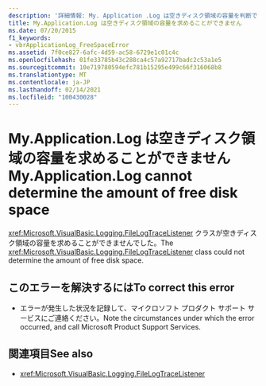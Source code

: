 ```yaml
---
description: '詳細情報: My. Application .Log は空きディスク領域の容量を判断できません'
title: My.Application.Log は空きディスク領域の容量を求めることができません
ms.date: 07/20/2015
f1_keywords:
- vbrApplicationLog_FreeSpaceError
ms.assetid: 7f0ce827-6afc-4d59-ac58-6729e1c01c4c
ms.openlocfilehash: 01fe33785b43c288ca4c57a92717badc2c53a1e5
ms.sourcegitcommit: 10e719780594efc781b15295e499c66f316068b8
ms.translationtype: MT
ms.contentlocale: ja-JP
ms.lasthandoff: 02/14/2021
ms.locfileid: "100430028"
---
```

# <a name="myapplicationlog-cannot-determine-the-amount-of-free-disk-space"></a><span data-ttu-id="8047a-103">My.Application.Log は空きディスク領域の容量を求めることができません</span><span class="sxs-lookup"><span data-stu-id="8047a-103">My.Application.Log cannot determine the amount of free disk space</span></span>

<span data-ttu-id="8047a-104"><xref:Microsoft.VisualBasic.Logging.FileLogTraceListener> クラスが空きディスク領域の容量を求めることができませんでした。</span><span class="sxs-lookup"><span data-stu-id="8047a-104">The <xref:Microsoft.VisualBasic.Logging.FileLogTraceListener> class could not determine the amount of free disk space.</span></span>  
  
## <a name="to-correct-this-error"></a><span data-ttu-id="8047a-105">このエラーを解決するには</span><span class="sxs-lookup"><span data-stu-id="8047a-105">To correct this error</span></span>  
  
- <span data-ttu-id="8047a-106">エラーが発生した状況を記録して、マイクロソフト プロダクト サポート サービスにご連絡ください。</span><span class="sxs-lookup"><span data-stu-id="8047a-106">Note the circumstances under which the error occurred, and call Microsoft Product Support Services.</span></span>  
  
## <a name="see-also"></a><span data-ttu-id="8047a-107">関連項目</span><span class="sxs-lookup"><span data-stu-id="8047a-107">See also</span></span>

- <xref:Microsoft.VisualBasic.Logging.FileLogTraceListener>
